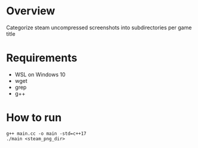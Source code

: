 # Overview
Categorize steam uncompressed screenshots into subdirectories per game title

# Requirements
* WSL on Windows 10
* wget
* grep
* g++

# How to run
```
g++ main.cc -o main -std=c++17
./main <steam_png_dir>
```
